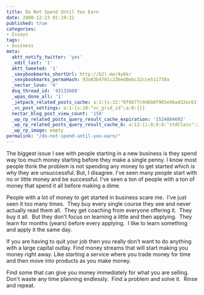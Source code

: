 ```yaml
---
title: Do Not Spend Until You Earn
date: 2008-12-23 01:19:22
published: true
categories:
- Essays
tags:
- business
meta:
  aktt_notify_twitter: 'yes'
  _edit_last: '1'
  aktt_tweeted: '1'
  _sexybookmarks_shortUrl: http://b2l.me/4y6kr
  _sexybookmarks_permaHash: 93a83b4701c23bed0ebc32cce511738a
  _nectar_love: '0'
  dsq_thread_id: '43133668'
  _wpas_done_all: '1'
  _jetpack_related_posts_cache: a:1:{s:32:"8f6677c9d6b0f903e98ad32ec61f8deb";a:2:{s:7:"expires";i:1457629688;s:7:"payload";a:3:{i:0;a:1:{s:2:"id";i:1185;}i:1;a:1:{s:2:"id";i:1261;}i:2;a:1:{s:2:"id";i:39;}}}}
  _vc_post_settings: a:1:{s:10:"vc_grid_id";a:0:{}}
  nectar_blog_post_view_count: '158'
  _wp_rp_related_posts_query_result_cache_expiration: '1524884692'
  _wp_rp_related_posts_query_result_cache_6: a:12:{i:0;O:8:"stdClass":2:{s:7:"post_id";s:4:"1027";s:5:"score";s:17:"68.35848706534132";}i:1;O:8:"stdClass":2:{s:7:"post_id";s:4:"1192";s:5:"score";s:17:"58.94310421420184";}i:2;O:8:"stdClass":2:{s:7:"post_id";s:4:"1363";s:5:"score";s:17:"56.43121087335162";}i:3;O:8:"stdClass":2:{s:7:"post_id";s:3:"713";s:5:"score";s:18:"54.478472419792176";}i:4;O:8:"stdClass":2:{s:7:"post_id";s:3:"710";s:5:"score";s:17:"51.09059112683877";}i:5;O:8:"stdClass":2:{s:7:"post_id";s:4:"1229";s:5:"score";s:17:"47.50707218868476";}i:6;O:8:"stdClass":2:{s:7:"post_id";s:3:"872";s:5:"score";s:17:"47.50707218868476";}i:7;O:8:"stdClass":2:{s:7:"post_id";s:3:"664";s:5:"score";s:18:"47.233028593125404";}i:8;O:8:"stdClass":2:{s:7:"post_id";s:4:"4550";s:5:"score";s:18:"43.677384332493105";}i:9;O:8:"stdClass":2:{s:7:"post_id";s:4:"1513";s:5:"score";s:18:"42.901902002293866";}i:10;O:8:"stdClass":2:{s:7:"post_id";s:4:"1199";s:5:"score";s:17:"41.52954497991805";}i:11;O:8:"stdClass":2:{s:7:"post_id";s:3:"326";s:5:"score";s:17:"41.52954497991805";}}
  _wp_rp_image: empty
permalink: "/do-not-spend-until-you-earn/"
---
```

The biggest issue I see with people starting in a new business is they spend way too much money starting before they make a single penny.  I know most people think the problem is not spending any money to get started which is why they are unsuccessful.  But, I disagree.  I've seen many people start with no or little money and be successful.  I've seen a ton of people with a ton of money that spend it all before making a dime.

People with a lot of money to get started in business scare me.  I've just seen it too many times.  They buy every single course they see and never actually read them all.  They get coaching from everyone offering it.  They buy it all.  But they don't focus on learning a little and then applying.  They learn for months (years) before every applying.  I like to learn something and apply it the same day.

If you are having to quit your job then you really don't want to do anything with a large capital outlay.  Find money streams that will start making you money right away.  Like starting a service where you trade money for time and then move into products as you make money.

Find some that can give you money immediately for what you are selling.  Don't waste any time planning endlessly.  Find a problem and solve it.  Rinse and repeat.
